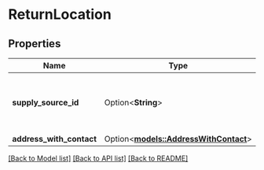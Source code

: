 # ReturnLocation

## Properties

Name | Type | Description | Notes
------------ | ------------- | ------------- | -------------
**supply_source_id** | Option<**String**> | The Amazon provided `supplySourceId` where orders can be returned to. | [optional]
**address_with_contact** | Option<[**models::AddressWithContact**](AddressWithContact.md)> |  | [optional]

[[Back to Model list]](../README.md#documentation-for-models) [[Back to API list]](../README.md#documentation-for-api-endpoints) [[Back to README]](../README.md)


